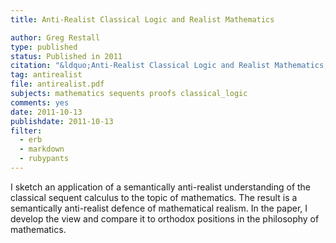 ```yaml
---
title: Anti-Realist Classical Logic and Realist Mathematics

author: Greg Restall
type: published
status: Published in 2011
citation: "&ldquo;Anti-Realist Classical Logic and Realist Mathematics,&rdquo; pp.269&ndash;284 in <em>The Realism-Antirealism Debate in the Age of Alternative Logics</em>, edited by Shahid Rahman, Giuseppi Primiero and Mathieu Marion, Springer, 2011"
tag: antirealist
file: antirealist.pdf
subjects: mathematics sequents proofs classical_logic
comments: yes
date: 2011-10-13
publishdate: 2011-10-13
filter:
  - erb
  - markdown
  - rubypants
---
```

I sketch an application of a semantically anti-realist understanding of the classical sequent calculus to the topic of mathematics. The result is a semantically anti-realist defence of mathematical realism. In the paper, I develop the view and compare it to orthodox positions in the philosophy of mathematics.